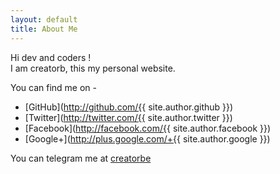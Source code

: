 ```yaml
---
layout: default
title: About Me
---
```


Hi dev and coders !   
I am creatorb, this my personal website.

You can find me on -  

* [GitHub](http://github.com/{{ site.author.github }})
* [Twitter](http://twitter.com/{{ site.author.twitter }})
* [Facebook](http://facebook.com/{{ site.author.facebook }})
* [Google+](http://plus.google.com/+{{ site.author.google }})

You can telegram me at [creatorbe](http://telegram.me/creatorbe)